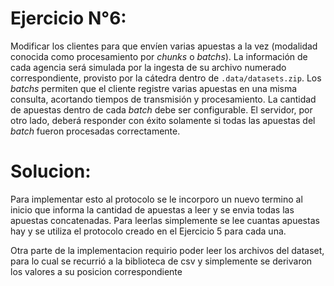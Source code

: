 # Ejercicio N°6:
Modificar los clientes para que envíen varias apuestas a la vez (modalidad conocida como procesamiento por _chunks_ o _batchs_). La información de cada agencia será simulada por la ingesta de su archivo numerado correspondiente, provisto por la cátedra dentro de `.data/datasets.zip`.
Los _batchs_ permiten que el cliente registre varias apuestas en una misma consulta, acortando tiempos de transmisión y procesamiento. La cantidad de apuestas dentro de cada _batch_ debe ser configurable.
El servidor, por otro lado, deberá responder con éxito solamente si todas las apuestas del _batch_ fueron procesadas correctamente.

# Solucion:
Para implementar esto al protocolo se le incorporo un nuevo termino al inicio que informa la cantidad de apuestas a leer y se envia todas las apuestas concatenadas. Para leerlas simplemente se lee cuantas apuestas hay y se utiliza el protocolo creado en el Ejercicio 5 para cada una.

Otra parte de la implementacion requirio poder leer los archivos del dataset, para lo cual se recurrió a la biblioteca de csv y simplemente se derivaron los valores a su posicion correspondiente
